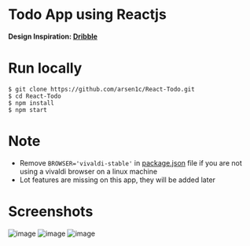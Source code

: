 # Todo App using Reactjs

**Design Inspiration: [Dribble](https://dribbble.com/shots/15154577-Collections)**

# Run locally
```code
$ git clone https://github.com/arsen1c/React-Todo.git
$ cd React-Todo
$ npm install
$ npm start
```
# Note
* Remove `BROWSER='vivaldi-stable'` in [package.json](https://github.com/arsen1c/React-Todo/blob/master/package.json) file if you are not using a vivaldi browser on a linux machine
* Lot features are missing on this app, they will be added later

# Screenshots

![image](https://user-images.githubusercontent.com/46086050/117058856-c209d780-ad3c-11eb-9c0f-58e13a9c5394.png)
![image](https://user-images.githubusercontent.com/46086050/117058982-eebdef00-ad3c-11eb-9a08-c1f8d2739c50.png)
![image](https://user-images.githubusercontent.com/46086050/117059078-0ac19080-ad3d-11eb-8651-d597dc738355.png)
